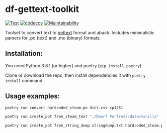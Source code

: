 # df-gettext-toolkit

[![Test](https://github.com/dfint/df-gettext-toolkit/actions/workflows/test.yml/badge.svg)](https://github.com/dfint/df-gettext-toolkit/actions/workflows/test.yml)
[![codecov](https://codecov.io/gh/dfint/df-gettext-toolkit/branch/master/graph/badge.svg?token=JfVwndEDlC)](https://codecov.io/gh/dfint/df-gettext-toolkit)
[![Maintainability](https://api.codeclimate.com/v1/badges/8f5de82303b55de3b930/maintainability)](https://codeclimate.com/github/dfint/df-gettext-toolkit/maintainability)

Toolset to convert text to [gettext](https://en.wikipedia.org/wiki/Gettext) format and aback. Includes minimalistic parsers for .po (text) and .mo (binary) formats.

## Installation:

You need Python 3.8.1 (or higher) and poetry (`pip install poetry`).

Clone or download the repo, then install dependencies it with `poetry install` command

## Usage examples:

```bash
poetry run convert hardcoded_steam.po dict.csv cp1251
```
```bash
poetry run create_pot from_steam_text "./Dwarf Fortress/data/vanilla" ./pot_files/
```
```bash
poetry run create_pot from_string_dump stringdump.txt hardcoded_steam.pot
```
